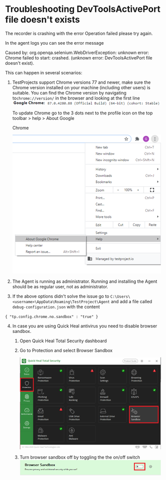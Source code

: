 # Troubleshooting DevToolsActivePort file doesn't exists

The recorder is crashing with the error Operation failed please try again.

In the agent logs you can see the error message

Caused by: org.openqa.selenium.WebDriverException: unknown error: Chrome failed to start: crashed. \(unknown error: DevToolsActivePort file doesn't exist\).

This can happen in several scenarios:

1. TestProjects support Chrome versions 77 and newer, make sure the Chrome version installed on your machine \(including other users\) is suitable. You can find the Chrome version by navigating to`chrome://version/` in the browser and looking at the first line ![](../.gitbook/assets/image%20%28224%29.png) 

   To update Chrome go to the 3 dots next to the profile icon on the top toolbar &gt; help &gt; About Google 

   Chrome

    ![](../.gitbook/assets/image-1-.png) 

2. The Agent is running as administrator. Running and installing the Agent should be as regular user, not as administrator.
3.  If the above options didn't solve the issue go to `C:\Users\<username>\AppData\Roaming\TestProject\Agent` and add a file called `debug-configuration.json` with the content

   `{ "tp.config.chrome.no.sandbox" : "true" }`

4. In case you are using Quick Heal antivirus you need to disable browser sandbox.
   1. Open Quick Heal Total Security dashboard
   2. Go to Protection and select Browser Sandbox

      ![](../.gitbook/assets/capture%20%281%29.png) 

   3. Turn browser sandbox off by toggling the the on/off switch ![](../.gitbook/assets/capture1.png) 

 

